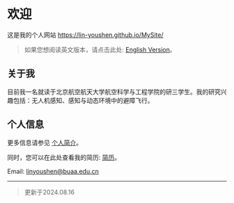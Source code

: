 # 欢迎

这是我的个人网站 <https://lin-youshen.github.io/MySite/>

>如果您想阅读英文版本，请点击此处: [English Version](../index.md)。

## 关于我

目前我一名就读于北京航空航天大学航空科学与工程学院的研三学生。我的研究兴趣包括：无人机感知、感知与动态环境中的避障飞行。

## 个人信息

更多信息请参见 [个人简介](./introduction.md)。

同时，您可以在此处查看我的简历: [简历](../CV_linyoushen.pdf)。

Email: <linyoushen@buaa.edu.cn>

---
> 更新于2024.08.16
